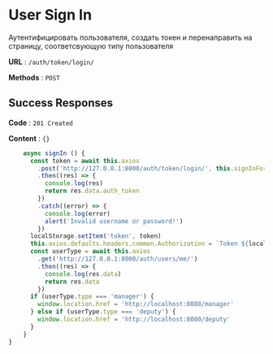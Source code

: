 # User Sign In 

Аутентифицировать пользователя, создать токен и перенаправить на страницу, соответсвующую типу пользователя

**URL** : `/auth/token/login/`

**Methods** : `POST`

## Success Responses

**Code** : `201 Created`

**Content** : `{}`

```javascript
    async signIn () {
      const token = await this.axios
        .post('http://127.0.0.1:8000/auth/token/login/', this.signInForm)
        .then((res) => {
          console.log(res)
          return res.data.auth_token
        })
        .catch((error) => {
          console.log(error)
          alert('Invalid username or password!')
        })
      localStorage.setItem('token', token)
      this.axios.defaults.headers.common.Authorization = `Token ${localStorage.getItem('token')}`
      const userType = await this.axios
        .get('http://127.0.0.1:8000/auth/users/me/')
        .then((res) => {
          console.log(res.data)
          return res.data
        })
      if (userType.type === 'manager') {
        window.location.href = 'http://localhost:8080/manager'
      } else if (userType.type === 'deputy') {
        window.location.href = 'http://localhost:8080/deputy'
      }
    }
}
```
